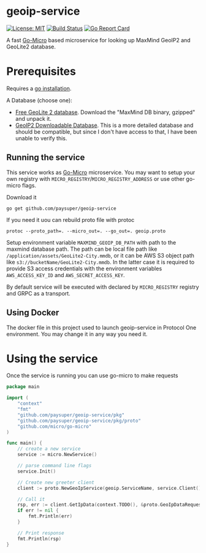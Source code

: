geoip-service
=============

[![License: MIT](https://img.shields.io/badge/License-MIT-brightgreen.svg)](https://opensource.org/licenses/MIT)
[![Build Status](https://github.com/paysuper/geoip-service/workflows/Build/badge.svg?branch=develop)](https://github.com/paysuper/geoip-service/actions) 
[![Go Report Card](https://goreportcard.com/badge/github.com/paysuper/geoip-service)](https://goreportcard.com/report/github.com/paysuper/geoip-service)

A fast [Go-Micro](https://github.com/micro/go-micro) based microservice for looking up MaxMind GeoIP2 and GeoLite2 database.

# Prerequisites
Requires a [go installation](https://golang.org/dl/).

A Database (choose one):
* [Free GeoLite 2 database](http://dev.maxmind.com/geoip/geoip2/geolite2/). Download the "MaxMind DB binary, gzipped" and unpack it.
* [GeoIP2 Downloadable Database](http://dev.maxmind.com/geoip/geoip2/downloadable/). This is a more detailed database and should be compatible, but since I don't have access to that, I have been unable to verify this.

## Running the service

This service works as [Go-Micro](https://github.com/micro/go-micro) microservice. You may want to 
setup your own registry with `MICRO_REGISTRY`/`MICRO_REGISTRY_ADDRESS` or use other go-micro flags.  

Download it 

`go get github.com/paysuper/geoip-service`

If you need it uou can rebuild proto file with protoc 
```
protoc --proto_path=. --micro_out=. --go_out=. geoip.proto
```
 
Setup environment variable `MAXMIND_GEOIP_DB_PATH` with path to the maxmind database path. 
The path can be local file path like `/application/assets/GeoLite2-City.mmdb`,
or it can be AWS S3 object path like `s3://bucketName/GeoLite2-City.mmdb`. In the latter case it is required to provide S3 access credentials with the environment variables `AWS_ACCESS_KEY_ID` and `AWS_SECRET_ACCESS_KEY`.

By default service will be executed with declared by `MICRO_REGISTRY` registry and GRPC as a transport.

## Using Docker
The docker file in this project used to launch geoip-service in Protocol One environment. You may change it in any 
way you need it.

# Using the service

Once the service is running you can use go-micro to make requests

```go
package main

import (
    "context"
    "fmt"
    "github.com/paysuper/geoip-service/pkg"
    "github.com/paysuper/geoip-service/pkg/proto"
    "github.com/micro/go-micro"
)

func main() {
    // create a new service
    service := micro.NewService()

    // parse command line flags
    service.Init()

    // Create new greeter client
    client := proto.NewGeoIpService(geoip.ServiceName, service.Client())

    // Call it
    rsp, err := client.GetIpData(context.TODO(), &proto.GeoIpDataRequest{IP: "8.8.8.8"})
    if err != nil {
        fmt.Println(err)
    }

    // Print response
    fmt.Println(rsp)
}
```
